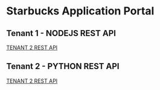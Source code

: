 # Starbucks Application Portal

## Tenant 1 - NODEJS REST API
[TENANT 2 REST API](https://github.com/arunabh05/restbucks-nodejs)

## Tenant 2 - PYTHON REST API
[TENANT 2 REST API](https://github.com/gladiatorAsh/Starbucks/tree/master/RestBucksTenant2)
